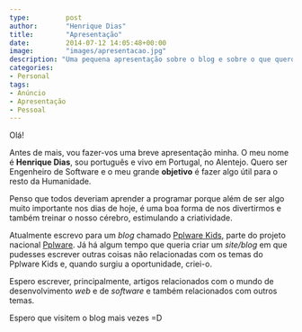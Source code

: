 ```yaml
---
type:         post
author:       "Henrique Dias"
title:        "Apresentação"
date:         2014-07-12 14:05:48+00:00
image:        "images/apresentacao.jpg"
description: "Uma pequena apresentação sobre o blog e sobre o que quero fazer com ele. Quem sou eu? Que escreverei neste blog? Saberás tudo ao ler!"
categories:
- Personal
tags:
- Anúncio
- Apresentação
- Pessoal
---
```


Olá!

Antes de mais, vou fazer-vos uma breve apresentação minha. O meu nome é **Henrique Dias**, sou português e vivo em Portugal, no Alentejo. Quero ser Engenheiro de Software e o meu grande **objetivo** é fazer algo útil para o resto da Humanidade.

Penso que todos deveriam aprender a programar porque além de ser algo muito importante nos dias de hoje, é uma boa forma de nos divertirmos e também treinar o nosso cérebro, estimulando a criatividade.

Atualmente escrevo para um *blog* chamado [Pplware Kids](http://kids.pplware.com), parte do projeto nacional [Pplware](http://pplware.com). Já há algum tempo que queria criar um *site/blog* em que pudesses escrever outras coisas não relacionadas com os temas do Pplware Kids e, quando surgiu a oportunidade, criei-o.

Espero escrever, principalmente, artigos relacionados com o mundo de desenvolvimento *web* e de *software* e também relacionados com outros temas.

Espero que visitem o blog mais vezes =D
